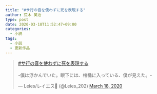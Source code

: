 ```yaml
---
title: "#サ行の音を使わずに死を表現する"
author: 荒木 英治
type: post
date: 2020-03-18T11:52:47+09:00
categories:
  - 小説
tags:
  - 小説
  - 更新作品
---
```


<blockquote class="twitter-tweet" data-lang="en"><p lang="ja" dir="ltr"><a href="https://twitter.com/hashtag/%E3%82%B5%E8%A1%8C%E3%81%AE%E9%9F%B3%E3%82%92%E4%BD%BF%E3%82%8F%E3%81%9A%E3%81%AB%E6%AD%BB%E3%82%92%E8%A1%A8%E7%8F%BE%E3%81%99%E3%82%8B?src=hash&amp;ref_src=twsrc%5Etfw">#サ行の音を使わずに死を表現する</a><br><br>-僕は浮かんでいた。眼下には、棺桶に入っている、僕が見えた。-</p>&mdash; Leies/レイエス🎺 (@Leies_202) <a href="https://twitter.com/Leies_202/status/1240107536247705600?ref_src=twsrc%5Etfw">March 18, 2020</a></blockquote>
<script async src="https://platform.twitter.com/widgets.js" charset="utf-8"></script>
